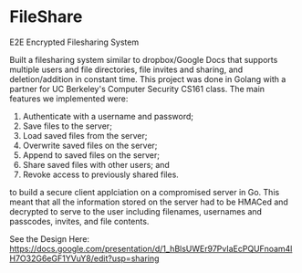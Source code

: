# FileShare
E2E Encrypted Filesharing System

Built a filesharing system similar to dropbox/Google Docs that supports multiple users and file directories, file invites and sharing, and deletion/addition in constant time. This project was done in Golang with a partner for UC Berkeley's Computer Security CS161 class. 
The main features we implemented were: 

  1. Authenticate with a username and password;
  2. Save files to the server;
  3. Load saved files from the server;
  4. Overwrite saved files on the server;
  5. Append to saved files on the server;
  6. Share saved files with other users; and
  7. Revoke access to previously shared files.

to build a secure client applciation on a compromised server in Go. This meant that all the information stored on the server had to be HMACed and decrypted to serve to the user including filenames, usernames and passcodes, invites, and file contents. 

See the Design Here:
https://docs.google.com/presentation/d/1_hBlsUWEr97PvIaEcPQUFnoam4lH7O32G6eGF1YVuY8/edit?usp=sharing 

